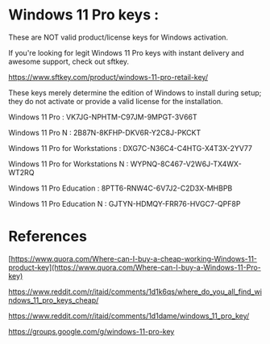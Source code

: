 # Windows 11 Pro keys :

These are NOT valid product/license keys for Windows activation. 

If you're looking for legit Windows 11 Pro keys with instant delivery and awesome support, check out sftkey.

https://www.sftkey.com/product/windows-11-pro-retail-key/

These keys merely determine the edition of Windows to install during setup; they do not activate or provide a valid license for the installation.

Windows 11 Pro	: VK7JG-NPHTM-C97JM-9MPGT-3V66T

Windows 11 Pro N	: 2B87N-8KFHP-DKV6R-Y2C8J-PKCKT

Windows 11 Pro for Workstations	: DXG7C-N36C4-C4HTG-X4T3X-2YV77

Windows 11 Pro for Workstations N	: WYPNQ-8C467-V2W6J-TX4WX-WT2RQ

Windows 11 Pro Education	: 8PTT6-RNW4C-6V7J2-C2D3X-MHBPB

Windows 11 Pro Education N	: GJTYN-HDMQY-FRR76-HVGC7-QPF8P

References
==========

[https://www.quora.com/Where-can-I-buy-a-cheap-working-Windows-11-product-key](https://www.quora.com/Where-can-I-buy-a-Windows-11-Pro-key)

https://www.reddit.com/r/itaid/comments/1d1k6qs/where_do_you_all_find_windows_11_pro_keys_cheap/

https://www.reddit.com/r/itaid/comments/1d1dame/windows_11_pro_key/

https://groups.google.com/g/windows-11-pro-key
